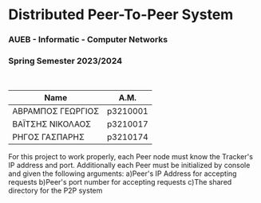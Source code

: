 # Distributed Peer-To-Peer System
### AUEB - Informatic - Computer Networks
### Spring Semester 2023/2024
<br>

|       Name        |      Α.Μ.     |
|-------------------|:-------------:|
| ΑΒΡΑΜΠΟΣ ΓΕΩΡΓΙΟΣ |    p3210001   |
| ΒΑΪΤΣΗΣ ΝΙΚΟΛΑΟΣ  |    p3210017   |
| ΡΗΓΟΣ ΓΑΣΠΑΡΗΣ    |    p3210174   |

For this project to work properly, each Peer node must know the Tracker's IP address and port.
Additionally each Peer must be initialized by console and given the following arguments:
  a)Peer's IP Address for accepting requests
  b)Peer's port number for accepting requests
  c)The shared directory for the P2P system
